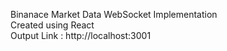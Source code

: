 Binanace Market Data WebSocket Implementation
<br>
Created using React 
<br>
Output Link : http://localhost:3001
<br>
